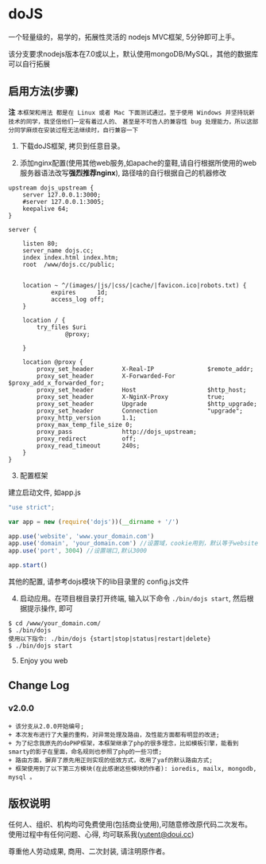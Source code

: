 # doJS 

一个轻量级的，易学的，拓展性灵活的 nodejs MVC框架, 5分钟即可上手。

该分支要求nodejs版本在7.0或以上，默认使用mongoDB/MySQL，其他的数据库可以自行拓展


## 启用方法(步骤)
**注** 
`本框架和用法 都是在 Linux 或者 Mac 下面测试通过。至于使用 Windows 并坚持玩新技术的同学，我坚信他们一定有着过人的、`
`甚至是不可告人的兼容性 bug 处理能力，所以这部分同学麻烦在安装过程无法继续时，自行兼容一下`


1. 下载doJS框架, 拷贝到任意目录。

2. 添加nginx配置(使用其他web服务,如apache的童鞋,请自行根据所使用的web服务器语法改写**强烈推荐nginx**), 路径啥的自行根据自己的机器修改

```shell
upstream dojs_upstream {
    server 127.0.0.1:3000;
    #server 127.0.0.1:3005;
    keepalive 64;
}

server {

    listen 80;
    server_name dojs.cc;
    index index.html index.htm;
    root  /www/dojs.cc/public;


    location ~ ^/(images/|js/|css/|cache/|favicon.ico|robots.txt) {
            expires      1d;
            access_log off;
    }

    location / {
        try_files $uri
                @proxy;

    }

    location @proxy {       
        proxy_set_header        X-Real-IP               $remote_addr;
        proxy_set_header        X-Forwarded-For         $proxy_add_x_forwarded_for;
        proxy_set_header        Host                    $http_host;
        proxy_set_header        X-NginX-Proxy           true;
        proxy_set_header        Upgrade                 $http_upgrade;
        proxy_set_header        Connection              "upgrade";
        proxy_http_version      1.1;
        proxy_max_temp_file_size 0;
        proxy_pass              http://dojs_upstream;
        proxy_redirect          off;
        proxy_read_timeout      240s;
    }     
}

```


3. 配置框架

建立启动文件, 如app.js

```javascript
"use strict";

var app = new (require('dojs'))(__dirname + '/')

app.use('website', 'www.your_domain.com')
app.use('domain', 'your_domain.com') //设置域，cookie用到，默认等于website
app.use('port', 3004) //设置端口,默认3000

app.start()

```


其他的配置, 请参考dojs模块下的lib目录里的 config.js文件


4. 启动应用。在项目根目录打开终端, 输入以下命令 `./bin/dojs start`, 然后根据提示操作, 即可

```shell
$ cd /www/your_domain.com/
$ ./bin/dojs
使用以下指令: ./bin/dojs {start|stop|status|restart|delete}
$ ./bin/dojs start
```


5. Enjoy you web



##  Change Log

### v2.0.0
    + 该分支从2.0.0开始编号;
    + 本次发布进行了大量的重构，对异常处理及路由，及性能方面都有明显的改进;
    + 为了纪念我原先的doPHP框架，本框架继承了php的很多理念，比如模板引擎，能看到smarty的影子在里面，命名规则也参照了php的一些习惯;
    + 路由方面，摒弃了原先用正则实现的低效方式，改用了yaf的默认路由方式; 
    + 框架使用到了以下第三方模块(在此感谢这些模块的作者): ioredis, mailx, mongodb, mysql 。





## 版权说明


任何人、组织、机构均可免费使用(包括商业使用),可随意修改原代码二次发布。
使用过程中有任何问题、心得, 均可联系我(yutent@doui.cc)


尊重他人劳动成果, 商用、二次封装, 请注明原作者。